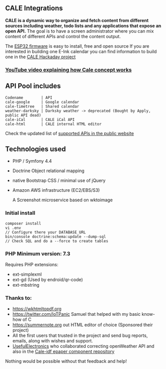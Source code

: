 ## CALE Integrations

**CALE is a dynamic way to organize and fetch content from different sources including weather, todo lists and any applications that expose an open API.**
The goal is to have a screen administrator where you can mix content of different APIs and control the content output. 

The [ESP32 firmware](https://github.com/martinberlin/eink-calendar/tree/cale) is easy to install, free and open source
If you are interested in building one E-Ink calendar you can find information to build one in the
[CALE Hackaday project](https://hackaday.io/project/169086)

### [YouTube video explaining how Cale concept works](https://www.youtube.com/watch?v=7Sal9Ii7H2U)

## API Pool includes

    Codename        | API
    cale-google     | Google calendar
    cale-timetree   | Shared calendar
    weather-darksky | Darksky weather -> deprecated (Bought by Apply, public API dead)
    cale-iCal       | CALE iCal API
    cale-html       | CALE internal HTML editor
    
Check the updated list of [supported APIs in the public website](https://cale.es/apis)

## Technologies used

- PHP / Symfony 4.4
- Doctrine Object relational mapping
- native Bootstrap CSS / minimal use of jQuery 
- Amazon AWS infrastructure (EC2/EBS/S3)

     A Screenshot microservice based on wk<html>toimage

### Initial install 

    composer install 
    vi .env
    // Configure there your DATABASE_URL
    bin/console doctrine:schema:update --dump-sql
    // Check SQL and do a --force to create tables
    
### PHP Minimum version: 7.3

Requires PHP extensions:

- ext-simplexml
- ext-gd (Used by endroid/qr-code)
- ext-mbstring
    
### Thanks to:

- https://wkhtmltopdf.org
- https://twitter.com/IoTPanic Samuel that helped with my basic know-how of C
- https://summernote.org out HTML editor of choice (Sponsored their project)
- All the first users that trusted in the project and send bug reports, emails, along with wishes and support.
- [UsefulElectronics](https://github.com/UsefulElectronics) who collaborated correcting openWeather API and also in the [Cale-idf epaper component repository](https://github.com/martinberlin/cale-idf/graphs/contributors)

Nothing would be possible without that feedback and help!
